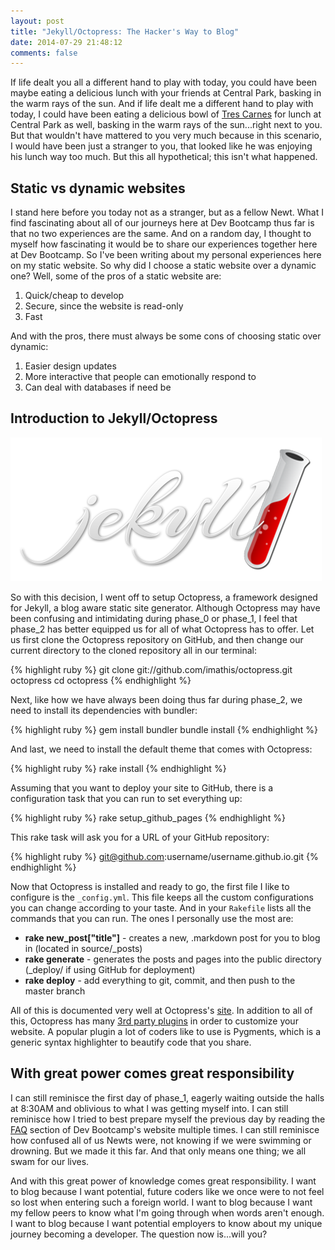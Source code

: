 ```yaml
---
layout: post
title: "Jekyll/Octopress: The Hacker's Way to Blog"
date: 2014-07-29 21:48:12
comments: false
---
```


If life dealt you all a different hand to play with today, you could have been maybe eating a delicious lunch with your friends at Central Park, basking in the warm rays of the sun. And if life dealt me a different hand to play with today, I could have been eating a delicious bowl of [Tres Carnes](http://trescarnes.com/) for lunch at Central Park as well, basking in the warm rays of the sun...right next to you. But that wouldn't have mattered to you very much because in this scenario, I would have been just a stranger to you, that looked like he was enjoying his lunch way too much. But this all hypothetical; this isn't what happened.

## Static vs dynamic websites

I stand here before you today not as a stranger, but as a fellow Newt. What I find fascinating about all of our journeys here at Dev Bootcamp thus far is that no two experiences are the same. And on a random day, I thought to myself how fascinating it would be to share our experiences together here at Dev Bootcamp. So I've been writing about my personal experiences here on my static website. So why did I choose a static website over a dynamic one? Well, some of the pros of a static website are:

  1. Quick/cheap to develop
  2. Secure, since the website is read-only
  3. Fast

And with the pros, there must always be some cons of choosing static over dynamic:

  1. Easier design updates
  2. More interactive that people can emotionally respond to
  3. Can deal with databases if need be

## Introduction to Jekyll/Octopress

![alt text](/assets/img/jekyll.jpg "Jekyll")

So with this decision, I went off to setup Octopress, a framework designed for Jekyll, a blog aware static site generator. Although Octopress may have been confusing and intimidating during phase_0 or phase_1, I feel that phase_2 has better equipped us for all of what Octopress has to offer. Let us first clone the Octopress repository on GitHub, and then change our current directory to the cloned repository all in our terminal:

{% highlight ruby %}
git clone git://github.com/imathis/octopress.git octopress
cd octopress
{% endhighlight %}

Next, like how we have always been doing thus far during phase_2, we need to install its dependencies with bundler:

{% highlight ruby %}
gem install bundler
bundle install
{% endhighlight %}

And last, we need to install the default theme that comes with Octopress:

{% highlight ruby %}
rake install
{% endhighlight %}

Assuming that you want to deploy your site to GitHub, there is a configuration task that you can run to set everything up:

{% highlight ruby %}
rake setup_github_pages
{% endhighlight %}

This rake task will ask you for a URL of your GitHub repository:

{% highlight ruby %}
git@github.com:username/username.github.io.git
{% endhighlight %}

Now that Octopress is installed and ready to go, the first file I like to configure is the ```_config.yml```. This file keeps all the custom configurations you can change according to your taste. And in your ```Rakefile``` lists all the commands that you can run. The ones I personally use the most are:

  * **rake new_post["title"]** - creates a new, .markdown post for you to blog in (located in source/_posts)
  * **rake generate**  - generates the posts and pages into the public directory (_deploy/ if using GitHub for deployment)
  * **rake deploy** - add everything to git, commit, and then push to the master branch

All of this is documented very well at Octopress's [site](http://octopress.org/). In addition to all of this, Octopress has many [3rd party plugins](https://github.com/imathis/octopress/wiki/3rd-party-plugins) in order to customize your website. A popular plugin a lot of coders like to use is Pygments, which is a generic syntax highlighter to beautify code that you share.

## With great power comes great responsibility

I can still reminisce the first day of phase_1, eagerly waiting outside the halls at 8:30AM and oblivious to what I was getting myself into. I can still reminisce how I tried to best prepare myself the previous day by reading the [FAQ](http://devbootcamp.com/faq/) section of Dev Bootcamp's website multiple times. I can still reminisce how confused all of us Newts were, not knowing if we were swimming or drowning. But we made it this far. And that only means one thing; we all swam for our lives. 

And with this great power of knowledge comes great responsibility. I want to blog because I want potential, future coders like we once were to not feel so lost when entering such a foreign world. I want to blog because I want my fellow peers to know what I'm going through when words aren't enough. I want to blog because I want potential employers to know about my unique journey becoming a developer. The question now is...will you?